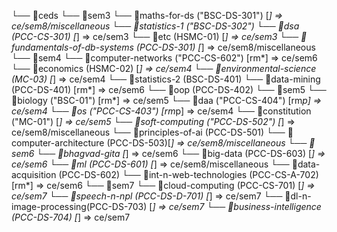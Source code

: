 └── 📁ceds
    └── 📁sem3
        └── 📁maths-for-ds ("BSC-DS-301") [*] => ce/sem8/miscellaneous
        └── 📁statistics-1 ("BSC-DS-302")
        └── 📁dsa (PCC-CS-301) [*] => ce/sem3
        └── 📁etc (HSMC-01) [*] => ce/sem3
        └── 📁fundamentals-of-db-systems (PCC-DS-301) [*] => ce/sem8/miscellaneous
    └── 📁sem4
        └── 📁computer-networks ("PCC-CS-602") [rm*] => ce/sem6
        └── 📁economics (HSMC-02) [*] => ce/sem4
        └── 📁environmental-science (MC-03) [*] => ce/sem4
        └── 📁statistics-2 (BSC-DS-401)
        └── 📁data-mining (PCC-DS-401) [rm*] => ce/sem6
        └── 📁oop (PCC-DS-402)
    └── 📁sem5
        └── 📁biology ("BSC-01") [rm*] => ce/sem5
        └── 📁daa ("PCC-CS-404") [rm*p] => ce/sem4
        └── 📁os ("PCC-CS-403") [rm*p] => ce/sem4
        └── 📁constitution ("MC-01") [*] => ce/sem5
        └── 📁soft-computing ("PCC-DS-502") [*] => ce/sem8/miscellaneous
        └── 📁principles-of-ai (PCC-DS-501)
        └── 📁computer-architecture (PCC-DS-503)[*] => ce/sem8/miscellaneous
    └── 📁sem6
        └── 📁bhagvad-gita [*] => ce/sem6
        └── 📁big-data (PCC-DS-603) [*] => ce/sem6
        └── 📁ml (PCC-DS-601) [*] => ce/sem8/miscellaneous
        └── 📁data-acquisition (PCC-DS-602)
        └── 📁int-n-web-technologies (PCC-CS-A-702) [rm*] => ce/sem6
    └── 📁sem7
        └── 📁cloud-computing (PCC-CS-701) [*] => ce/sem7
        └── 📁speech-n-npl (PCC-DS-D-701) [*] => ce/sem7
        └── 📁dl-n-image-processing(PCC-DS-703) [*] => ce/sem7
        └── 📁business-intelligence (PCC-DS-704) [*] => ce/sem7
